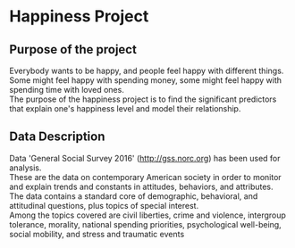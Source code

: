 # Happiness Project

## Purpose of the project

Everybody wants to be happy, and people feel happy with different things.\
Some might feel happy with spending money, some might feel happy with spending time with loved ones.\
The purpose of the happiness project is to find the significant predictors that explain one's happiness level and model their relationship.

## Data Description
Data 'General Social Survey 2016' (http://gss.norc.org) has been used for analysis.\
These are the data on contemporary American society in order to monitor and explain trends and constants in attitudes, behaviors, and attributes.\
The	data contains a standard core of demographic, behavioral,	and	attitudinal	questions, plus topics of	special	interest.\
Among	the	topics covered are civil liberties,	crime	and	violence,	intergroup tolerance, morality,	national spending	priorities,	psychological	well-being,	social mobility, and stress	and	traumatic	events



